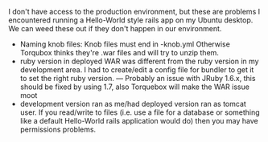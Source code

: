 I don't have access to the production environment, but these are problems I encountered running a Hello-World style rails app on my Ubuntu desktop.  We can weed these out if they don't happen in our environment.

* Naming knob files:  Knob files must end in -knob.yml Otherwise Torqubox thinks they're .war files and will try to unzip them.
* ruby version in deployed WAR was different from the ruby version in my development area.  I had to create/edit a config file for bundler to get it to set the right ruby version. — Probably an issue with JRuby 1.6.x, this should be fixed by using 1.7, also Torquebox will make the WAR issue moot
* development version ran as me/had deployed version ran as tomcat user.  If you read/write to files (i.e. use a file for a database or something like a default Hello-World rails application would do) then you may have permissions problems.

